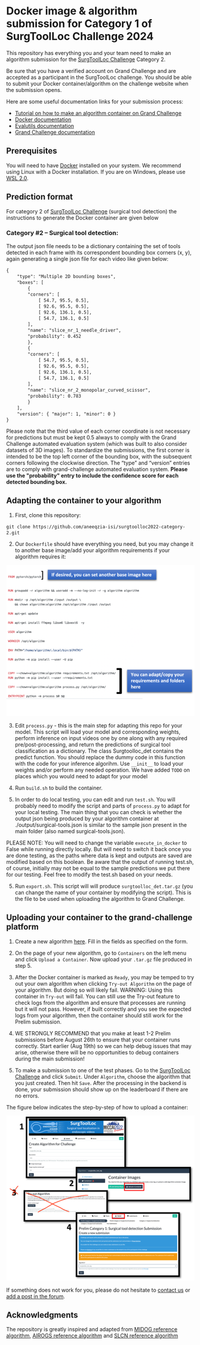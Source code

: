 # Docker image & algorithm submission for Category 1 of SurgToolLoc Challenge 2024

This repository has everything you and your team need to make an algorithm submission for the [SurgToolLoc Challenge](https://surgtoolloc.grand-challenge.org/) Category 2.

Be sure that you have a verified account on Grand Challenge and are accepted as a participant in the SurgToolLoc challenge.
You should be able to submit your Docker container/algorithm on the challenge website when the submission opens.

Here are some useful documentation links for your submission process:
- [Tutorial on how to make an algorithm container on Grand Challenge](https://grand-challenge.org/blogs/create-an-algorithm/)
- [Docker documentation](https://docs.docker.com/)
- [Evalutils documentation](https://evalutils.readthedocs.io/)
- [Grand Challenge documentation](https://comic.github.io/grand-challenge.org/algorithms.html)

## Prerequisites

You will need to have [Docker](https://docs.docker.com/) installed on your system. We recommend using Linux with a Docker installation. If you are on Windows, please use [WSL 2.0](https://docs.microsoft.com/en-us/windows/wsl/install).

## Prediction format

For category 2 of [SurgToolLoc Challenge](https://surgtoolloc.grand-challenge.org/) (surgical tool detection) the instructions to generate the Docker container are given below

### Category #2 – Surgical tool detection:  

The output json file needs to be a dictionary containing the set of tools detected in each frame with its correspondent bounding box corners (x, y), again generating a single json file for each video like given below:  

```
{ 
    "type": "Multiple 2D bounding boxes", 
    "boxes": [ 
        { 
        "corners": [ 
            [ 54.7, 95.5, 0.5], 
            [ 92.6, 95.5, 0.5], 
            [ 92.6, 136.1, 0.5], 
            [ 54.7, 136.1, 0.5] 
        ], 
        "name": "slice_nr_1_needle_driver",
        "probability": 0.452
        }, 
        { 
        "corners": [ 
            [ 54.7, 95.5, 0.5], 
            [ 92.6, 95.5, 0.5], 
            [ 92.6, 136.1, 0.5], 
            [ 54.7, 136.1, 0.5] 
        ], 
        "name": "slice_nr_2_monopolar_curved_scissor", 
        "probability": 0.783
        } 
    ], 
    "version": { "major": 1, "minor": 0 } 
} 
```
 Please note that the third value of each corner coordinate is not necessary for predictions but must be kept 0.5 always to comply with the Grand Challenge automated evaluation system (which was built to also consider datasets of 3D images). To standardize the submissions, the first corner is intended to be the top left corner of the bounding box, with the subsequent corners following the clockwise direction. The “type” and “version” entries are to comply with grand-challenge automated evaluation system. 
 **Please use the "probability" entry to include the confidence score for each detected bounding box.**


## Adapting the container to your algorithm

1. First, clone this repository:

```
git clone https://github.com/aneeqzia-isi/surgtoolloc2022-category-2.git
```

2. Our `Dockerfile` should have everything you need, but you may change it to another base image/add your algorithm requirements if your algorithm requires it:

![Alt text](README_files/dockerfile_instructions.png?raw=true "Flow")

3. Edit `process.py` - this is the main step for adapting this repo for your model. This script will load your model and corresponding weights, perform inference on input videos one by one along with any required pre/post-processing, and return the predictions of surgical tool classification as a dictionary. The class Surgtoolloc_det contains the predict function. You should replace the dummy code in this function with the code for your inference algorihm. Use `__init__` to load your weights and/or perform any needed operation. We have added `TODO` on places which you would need to adapt for your model

4. Run `build.sh`  to build the container. 

5. In order to do local testing, you can edit and run `test.sh`. You will probably need to modify the script and parts of `process.py` to adapt for your local testing. The main thing that you can check is whether the output json being produced by your algorithm container at ./output/surgical-tools.json is similar to the sample json present in the main folder (also named surgical-tools.json).

 PLEASE NOTE: You will need to change the variable `execute_in_docker` to False while running directly locally. But will need to switch it back once you   are done testing, as the paths where data is kept and outputs are saved are modified based on this boolean. Be aware that the output of running test.sh, of course, initially may not be equal to the sample predictions we put there for our testing. Feel free to modify the test.sh based on your needs.

5. Run `export.sh`. This script will will produce `surgtoolloc_det.tar.gz` (you can change the name of your container by modifying the script). This is the file to be used when uploading the algorithm to Grand Challenge.

## Uploading your container to the grand-challenge platform

1. Create a new algorithm [here](https://surgtoolloc.grand-challenge.org/evaluation/challenge/algorithms/create/). Fill in the fields as specified on the form.

2. On the page of your new algorithm, go to `Containers` on the left menu and click `Upload a Container`. Now upload your `.tar.gz` file produced in step 5. 

3. After the Docker container is marked as `Ready`, you may be temped to try out your own algorithm when clicking `Try-out Algorithm` on the page of your algorithm. But doing so will likely fail. WARNING: Using this container in `Try-out` will fail. You can still use the Try-out feature to check logs from the algorithm and ensure that processes are running but it will not pass. However, if built correctly and you see the expected logs from your algorithm, then the container should still work for the Prelim submission. 

4. WE STRONGLY RECOMMEND that you make at least 1-2 Prelim submissions before August 26th to ensure that your container runs correctly. Start earlier (Aug 19th) so we can help debug issues that may arise, otherwise there will be no opportunities to debug containers during the main submission!

5. To make a submission to one of the test phases. Go to the [SurgToolLoc Challenge](https://surgtoolloc.grand-challenge.org/) and click `Submit`. Under `Algorithm`, choose the algorithm that you just created. Then hit `Save`. After the processing in the backend is done, your submission should show up on the leaderboard if there are no errors.

The figure below indicates the step-by-step of how to upload a container:

![Alt text](README_files/MICCAI_surgtoolloc_fig.png?raw=true "Flow")

If something does not work for you, please do not hesitate to [contact us](mailto:isi.challenges@intusurg.com) or [add a post in the forum](https://grand-challenge.org/forums/forum/endoscopic-surgical-tool-localization-using-tool-presence-labels-663/). 

## Acknowledgments

The repository is greatly inspired and adapted from [MIDOG reference algorithm](https://github.com/DeepPathology/MIDOG_reference_docker), [AIROGS reference algorithm](https://github.com/qurAI-amsterdam/airogs-example-algorithm) and [SLCN reference algorithm](https://github.com/metrics-lab/SLCN_challenge)


